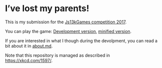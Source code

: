 # I’ve lost my parents!

This is my submission for the [Js13kGames competition 2017](http://2017.js13kgames.com/).

You can play the game: [Development version](https://schnark.github.io/js13kgames-2017/), [minified version](https://schnark.github.io/js13kgames-2017/min/).

If you are interested in what I though during the devolpment, you can read a bit about it in [about.md](https://github.com/Schnark/js13kgames-2017/blob/master/about/about.md).

Note that this repository is managed as described in https://xkcd.com/1597/.

